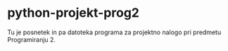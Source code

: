 # python-projekt-prog2

Tu je posnetek in pa datoteka programa za projektno nalogo pri predmetu Programiranju 2.
